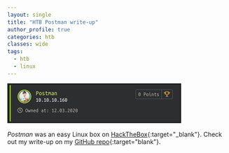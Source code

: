 ```yaml
---
layout: single
title: "HTB Postman write-up"
author_profile: true
categories: htb
classes: wide
tags:
  - htb
  - linux
---
```


![Postman on HTB](/assets/images/postman.png)

*Postman* was an easy Linux box on [HackTheBox](https://www.hackthebox.eu/){:target="_blank"}. Check out my write-up on my [GitHub repo](https://github.com/Muemmelmoehre/write-ups/blob/master/postman.pdf){:target="blank"}.
